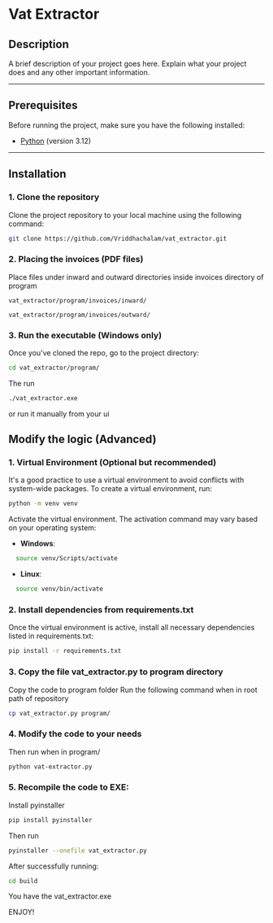 # Vat Extractor

## Description

A brief description of your project goes here. Explain what your project does and any other important information.

---

## Prerequisites

Before running the project, make sure you have the following installed:

- [Python](https://www.python.org/downloads/) (version 3.12)

---

## Installation

### 1. Clone the repository

Clone the project repository to your local machine using the following command:

```bash
git clone https://github.com/Vriddhachalam/vat_extractor.git
```

### 2. Placing the invoices (PDF files)

Place files under inward and outward directories inside invoices directory of program

```
vat_extractor/program/invoices/inward/
```
```
vat_extractor/program/invoices/outward/
```
### 3. Run the executable (Windows only)

Once you’ve cloned the repo, go to the project directory:

```bash
cd vat_extractor/program/
```
The run

```bash
./vat_extractor.exe
```
or run it manually from your ui

## Modify the logic (Advanced)

### 1. Virtual Environment (Optional but recommended)

It's a good practice to use a virtual environment to avoid conflicts with system-wide packages. To create a virtual environment, run:

```bash
python -m venv venv
```

Activate the virtual environment. The activation command may vary based on your operating system:

- **Windows**:

```bash
  source venv/Scripts/activate
```

- **Linux**:

```bash
  source venv/bin/activate
```

### 2. Install dependencies from requirements.txt

Once the virtual environment is active, install all necessary dependencies listed in requirements.txt:

```bash
pip install -r requirements.txt
```

### 3. Copy the file vat_extractor.py to program directory

Copy the code to program folder
Run the following command when in root path of repository
```bash
cp vat_extractor.py program/
```

### 4. Modify the code to your needs 
Then run when in program/
```bash
python vat-extractor.py
```

### 5. Recompile the code to EXE:
Install pyinstaller

```bash
pip install pyinstaller
```
Then run 

```bash
pyinstaller --onefile vat_extractor.py
```
After successfully running:

```bash
cd build
```
You have the vat_extractor.exe

ENJOY!


